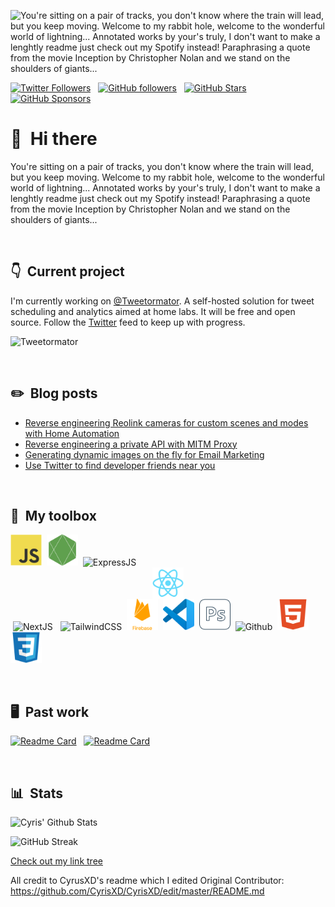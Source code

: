 ![You're sitting on a pair of tracks, you don't know where the train will lead, but you keep moving.  Welcome to my rabbit hole, welcome to the wonderful world of lightning...  Annotated works by your's truly, I don't want to make a lenghtly readme just check out my Spotify instead!  Paraphrasing a quote from the movie Inception by Christopher Nolan and we stand on the shoulders of giants...](https://github.com/CyrisXD/CyrisXD/raw/master/header.gif)

[![Twitter Followers](https://img.shields.io/twitter/follow/sudo_overflow?color=0E7FC0&logo=twitter&style=for-the-badge&label=Twitter)](https://twitter.com/sudo_overflow) &nbsp; [![GitHub followers](https://img.shields.io/github/followers/CyrisXD?logo=GitHub&style=for-the-badge)](https://github.com/CyrisXD) &nbsp; [![GitHub Stars](https://img.shields.io/github/stars/CyrisXD?logo=github&style=for-the-badge)](https://github.com/CyrisXD) &nbsp; [![GitHub Sponsors](https://img.shields.io/github/sponsors/CyrisXD?color=BF4B8A&logo=githubsponsors&style=for-the-badge&label=Sponsor%20on%20Github)](https://github.com/sponsors/CyrisXD)

# 👋 &nbsp;Hi there

You're sitting on a pair of tracks, you don't know where the train will lead, but you keep moving.  Welcome to my rabbit hole, welcome to the wonderful world of lightning...  Annotated works by your's truly, I don't want to make a lenghtly readme just check out my Spotify instead!  Paraphrasing a quote from the movie Inception by Christopher Nolan and we stand on the shoulders of giants...

&nbsp;

## 👇 &nbsp;Current project

I'm currently working on [@Tweetormator](https://twitter.com/tweetormator). A self-hosted solution for tweet scheduling and analytics aimed at home labs. It will be free and open source. Follow the [Twitter](https://twitter.com/tweetormator) feed to keep up with progress.

![Tweetormator](/assets/tweetormator.jpg)

&nbsp;

## ✏️ &nbsp;Blog posts

<!-- BLOG-POST-LIST:START -->
- [Reverse engineering Reolink cameras for custom scenes and modes with Home Automation](https://cyris.io/blog/reverse-engineer-reolink)
- [Reverse engineering a private API with MITM Proxy](https://cyris.io/blog/reverse-engineer-api-copy)
- [Generating dynamic images on the fly for Email Marketing](https://cyris.io/blog/canvas-image-generation)
- [Use Twitter to find developer friends near you](https://cyris.io/blog/find-developer-friends)
<!-- BLOG-POST-LIST:END -->

&nbsp;

## 🧰 &nbsp;My toolbox

<img  src="https://raw.githubusercontent.com/devicons/devicon/1119b9f84c0290e0f0b38982099a2bd027a48bf1/icons/javascript/javascript-original.svg" alt="JavaScript" width="50" height="50"/> &nbsp;<img  src="https://raw.githubusercontent.com/devicons/devicon/1119b9f84c0290e0f0b38982099a2bd027a48bf1/icons/nodejs/nodejs-plain.svg" alt="NodeJS" width="50" height="50"/> &nbsp;<img  src="https://github.com/CyrisXD/CyrisXD/raw/master/assets/ExpressJS.png" alt="ExpressJS"/> &nbsp; <img  src="https://raw.githubusercontent.com/devicons/devicon/1119b9f84c0290e0f0b38982099a2bd027a48bf1/icons/react/react-original.svg" alt="ReactJS" width="50" height="50" style="margin:0 auto; display:block;"/> &nbsp;<img  src="https://github.com/CyrisXD/CyrisXD/raw/master/assets/NextJS.png" alt="NextJS"/> &nbsp; <img  src="https://github.com/CyrisXD/CyrisXD/raw/master/assets/TailwindCSS.png" alt="TailwindCSS"/> &nbsp;<img src="https://raw.githubusercontent.com/devicons/devicon/1119b9f84c0290e0f0b38982099a2bd027a48bf1/icons/firebase/firebase-plain-wordmark.svg" alt="Firebase" width="50" height="50"/> &nbsp;<img  src="https://raw.githubusercontent.com/devicons/devicon/1119b9f84c0290e0f0b38982099a2bd027a48bf1/icons/vscode/vscode-original.svg" alt="VSCode" width="50" height="50"/> &nbsp;<img  src="https://raw.githubusercontent.com/devicons/devicon/1119b9f84c0290e0f0b38982099a2bd027a48bf1/icons/photoshop/photoshop-line.svg" alt="Photoshop" width="50" height="50"/> &nbsp;<img  src="https://github.com/CyrisXD/CyrisXD/raw/master/assets/Github.png" alt="Github"/> &nbsp;<img  src="https://raw.githubusercontent.com/devicons/devicon/1119b9f84c0290e0f0b38982099a2bd027a48bf1/icons/html5/html5-plain.svg" alt="HTML5" width="50" height="50"/> &nbsp;<img  src="https://raw.githubusercontent.com/devicons/devicon/1119b9f84c0290e0f0b38982099a2bd027a48bf1/icons/css3/css3-original.svg" alt="CSS3" width="50" height="50"/>

&nbsp;

## 🖥 &nbsp;Past work

[![Readme Card](https://github-readme-stats.vercel.app/api/pin/?username=CyrisXD&repo=Pwnagetty&bg_color=0d1116&title_color=ce09ec&text_color=a4aacb&icon_color=007ec6)](https://github.com/CyrisXD/Pwnagetty) &nbsp; [![Readme Card](https://github-readme-stats.vercel.app/api/pin/?username=CyrisXD&repo=love-lock-card&bg_color=0d1116&title_color=ce09ec&text_color=a4aacb&icon_color=007ec6)](https://github.com/CyrisXD/love-lock-card)

&nbsp;

## 📊 &nbsp;Stats

![Cyris' Github Stats](https://github-readme-stats.vercel.app/api?username=CyrisXD&hide=contribs,prs&show_icons=true&bg_color=0d1116&title_color=ce09ec&text_color=a4aacb&icon_color=007ec6)

![GitHub Streak](https://github-readme-streak-stats.herokuapp.com/?user=CyrisXD&theme=dark&count_private=true&bg_color=0d1116&title_color=ce09ec&text_color=a4aacb&icon_color=007ec6)

<a rel="me" href="[https://linktr.ee](https://linktr.ee/jimsuley)">Check out my link tree</a>


All credit to CyrusXD's readme which I edited
Original Contributor: https://github.com/CyrisXD/CyrisXD/edit/master/README.md
